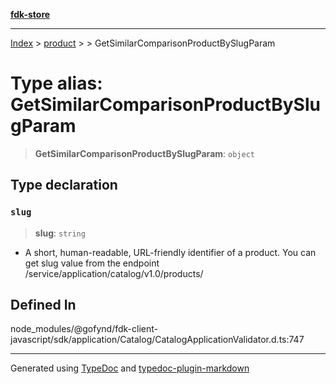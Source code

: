 [**fdk-store**](../../../README.md)
***

[Index](../../../API.md) > [product](../../README.md) > [<internal>](../README.md) > GetSimilarComparisonProductBySlugParam

# Type alias: GetSimilarComparisonProductBySlugParam

> **GetSimilarComparisonProductBySlugParam**: `object`

## Type declaration

### `slug`

> **slug**: `string`

- A short, human-readable, URL-friendly identifier of
a product. You can get slug value from the endpoint
/service/application/catalog/v1.0/products/

## Defined In

node\_modules/@gofynd/fdk-client-javascript/sdk/application/Catalog/CatalogApplicationValidator.d.ts:747

***
Generated using [TypeDoc](https://typedoc.org/) and [typedoc-plugin-markdown](https://www.npmjs.com/package/typedoc-plugin-markdown)
